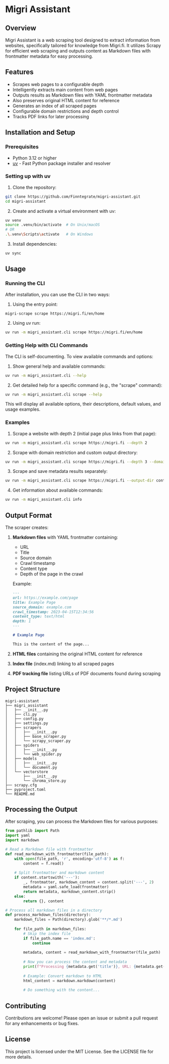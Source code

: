 # Migri Assistant

## Overview
Migri Assistant is a web scraping tool designed to extract information from websites, specifically tailored for knowledge from Migri.fi. It utilizes Scrapy for efficient web scraping and outputs content as Markdown files with frontmatter metadata for easy processing.

## Features
- Scrapes web pages to a configurable depth
- Intelligently extracts main content from web pages
- Outputs results as Markdown files with YAML frontmatter metadata
- Also preserves original HTML content for reference
- Generates an index of all scraped pages
- Configurable domain restrictions and depth control
- Tracks PDF links for later processing

## Installation and Setup

### Prerequisites
- Python 3.12 or higher
- [uv](https://github.com/astral-sh/uv) - Fast Python package installer and resolver

### Setting up with uv

1. Clone the repository:
```bash
git clone https://github.com/Finntegrate/migri-assistant.git
cd migri-assistant
```

2. Create and activate a virtual environment with uv:
```bash
uv venv
source .venv/bin/activate  # On Unix/macOS
# OR
.\.venv\Scripts\activate   # On Windows
```

3. Install dependencies:
```bash
uv sync
```

## Usage

### Running the CLI

After installation, you can use the CLI in two ways:

1. Using the entry point:
```bash
migri-scrape scrape https://migri.fi/en/home
```

2. Using uv run:
```bash
uv run -m migri_assistant.cli scrape https://migri.fi/en/home
```

### Getting Help with CLI Commands

The CLI is self-documenting. To view available commands and options:

1. Show general help and available commands:
```bash
uv run -m migri_assistant.cli --help
```

2. Get detailed help for a specific command (e.g., the "scrape" command):
```bash
uv run -m migri_assistant.cli scrape --help
```

This will display all available options, their descriptions, default values, and usage examples.

### Examples

1. Scrape a website with depth 2 (initial page plus links from that page):
```bash
uv run -m migri_assistant.cli scrape https://migri.fi --depth 2
```

2. Scrape with domain restriction and custom output directory:
```bash
uv run -m migri_assistant.cli scrape https://migri.fi --depth 3 --domain migri.fi --output-dir migri_content
```

3. Scrape and save metadata results separately:
```bash
uv run -m migri_assistant.cli scrape https://migri.fi --output-dir content --results metadata.json
```

4. Get information about available commands:
```bash
uv run -m migri_assistant.cli info
```

## Output Format

The scraper creates:

1. **Markdown files** with YAML frontmatter containing:
   - URL
   - Title
   - Source domain
   - Crawl timestamp
   - Content type
   - Depth of the page in the crawl

   Example:
   ```markdown
   ---
   url: https://example.com/page
   title: Example Page
   source_domain: example.com
   crawl_timestamp: 2023-04-15T12:34:56
   content_type: text/html
   depth: 1
   ---

   # Example Page

   This is the content of the page...
   ```

2. **HTML files** containing the original HTML content for reference
3. **Index file** (index.md) linking to all scraped pages
4. **PDF tracking file** listing URLs of PDF documents found during scraping

## Project Structure
```
migri-assistant
├── migri_assistant
│   ├── __init__.py
│   ├── cli.py
│   ├── config.py
│   ├── settings.py
│   ├── scrapers
│   │   ├── __init__.py
│   │   ├── base_scraper.py
│   │   └── scrapy_scraper.py
│   ├── spiders
│   │   ├── __init__.py
│   │   └── web_spider.py
│   ├── models
│   │   ├── __init__.py
│   │   └── document.py
│   └── vectorstore
│       ├── __init__.py
│       └── chroma_store.py
├── scrapy.cfg
├── pyproject.toml
└── README.md
```

## Processing the Output

After scraping, you can process the Markdown files for various purposes:

```python
from pathlib import Path
import yaml
import markdown

# Read a Markdown file with frontmatter
def read_markdown_with_frontmatter(file_path):
    with open(file_path, 'r', encoding='utf-8') as f:
        content = f.read()
    
    # Split frontmatter and markdown content
    if content.startswith('---'):
        _, frontmatter, markdown_content = content.split('---', 2)
        metadata = yaml.safe_load(frontmatter)
        return metadata, markdown_content.strip()
    else:
        return {}, content

# Process all markdown files in a directory
def process_markdown_files(directory):
    markdown_files = Path(directory).glob('**/*.md')
    
    for file_path in markdown_files:
        # Skip the index file
        if file_path.name == 'index.md':
            continue
            
        metadata, content = read_markdown_with_frontmatter(file_path)
        
        # Now you can process the content and metadata
        print(f"Processing {metadata.get('title')}, URL: {metadata.get('url')}")
        
        # Example: Convert markdown to HTML
        html_content = markdown.markdown(content)
        
        # Do something with the content...
```

## Contributing
Contributions are welcome! Please open an issue or submit a pull request for any enhancements or bug fixes.

## License
This project is licensed under the MIT License. See the LICENSE file for more details.
